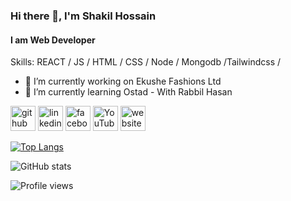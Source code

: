 ### Hi there 👋, I'm Shakil Hossain
####  I am Web Developer

Skills: REACT / JS / HTML / CSS / Node / Mongodb /Tailwindcss /

- 🔭 I’m currently working on Ekushe Fashions Ltd 
- 🌱 I’m currently learning Ostad - With Rabbil Hasan 


[<img src='https://cdn.jsdelivr.net/npm/simple-icons@3.0.1/icons/github.svg' alt='github' height='40'>](https://github.com/shakil5281)  [<img src='https://cdn.jsdelivr.net/npm/simple-icons@3.0.1/icons/linkedin.svg' alt='linkedin' height='40'>](https://www.linkedin.com/in/https://www.linkedin.com/in/shakil-hossen-017bb01b6//)  [<img src='https://cdn.jsdelivr.net/npm/simple-icons@3.0.1/icons/facebook.svg' alt='facebook' height='40'>](https://www.facebook.com/https://www.facebook.com/SHAKIL.HOSSEN.5555/)  [<img src='https://cdn.jsdelivr.net/npm/simple-icons@3.0.1/icons/youtube.svg' alt='YouTube' height='40'>](https://www.youtube.com/channel/https://www.youtube.com/channel/UCQkXdI4T7KLOTIZqhCUekRQ)  [<img src='https://cdn.jsdelivr.net/npm/simple-icons@3.0.1/icons/icloud.svg' alt='website' height='40'>](https://healthxpart.com/)  

[![Top Langs](https://github-readme-stats.vercel.app/api/top-langs/?username=shakil5281)](https://github.com/anuraghazra/github-readme-stats)

![GitHub stats](https://github-readme-stats.vercel.app/api?username=shakil5281&show_icons=true&count_private=true)  

![Profile views](https://gpvc.arturio.dev/shakil5281)  
